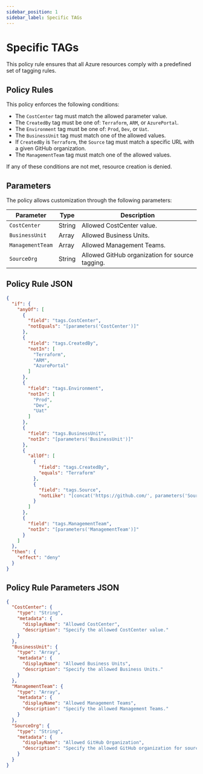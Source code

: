 ```yaml
---
sidebar_position: 1
sidebar_label: Specific TAGs
---
```


# Specific TAGs

This policy rule ensures that all Azure resources comply with a predefined set of tagging rules.

## Policy Rules

This policy enforces the following conditions:

- The `CostCenter` tag must match the allowed parameter value.
- The `CreatedBy` tag must be one of: `Terraform`, `ARM`, or `AzurePortal`.
- The `Environment` tag must be one of: `Prod`, `Dev`, or `Uat`.
- The `BusinessUnit` tag must match one of the allowed values.
- If `CreatedBy` is `Terraform`, the `Source` tag must match a specific URL with a given GitHub organization.
- The `ManagementTeam` tag must match one of the allowed values.

If any of these conditions are not met, resource creation is denied.

## Parameters

The policy allows customization through the following parameters:

| Parameter       | Type   | Description                                           |
|---------------|------|---------------------------------------------------|
| `CostCenter`   | String | Allowed CostCenter value.                         |
| `BusinessUnit` | Array  | Allowed Business Units.                           |
| `ManagementTeam` | Array  | Allowed Management Teams.                         |
| `SourceOrg`    | String | Allowed GitHub organization for source tagging. |

## Policy Rule JSON

```json
{
  "if": {
    "anyOf": [
      {
        "field": "tags.CostCenter",
        "notEquals": "[parameters('CostCenter')]"
      },
      {
        "field": "tags.CreatedBy",
        "notIn": [
          "Terraform",
          "ARM",
          "AzurePortal"
        ]
      },
      {
        "field": "tags.Environment",
        "notIn": [
          "Prod",
          "Dev",
          "Uat"
        ]
      },
      {
        "field": "tags.BusinessUnit",
        "notIn": "[parameters('BusinessUnit')]"
      },
      {
        "allOf": [
          {
            "field": "tags.CreatedBy",
            "equals": "Terraform"
          },
          {
            "field": "tags.Source",
            "notLike": "[concat('https://github.com/', parameters('SourceOrg'), '/*')]"
          }
        ]
      },
      {
        "field": "tags.ManagementTeam",
        "notIn": "[parameters('ManagementTeam')]"
      }
    ]
  },
  "then": {
    "effect": "deny"
  }
}
````

## Policy Rule Parameters JSON

```json
{
  "CostCenter": {
    "type": "String",
    "metadata": {
      "displayName": "Allowed CostCenter",
      "description": "Specify the allowed CostCenter value."
    }
  },
  "BusinessUnit": {
    "type": "Array",
    "metadata": {
      "displayName": "Allowed Business Units",
      "description": "Specify the allowed Business Units."
    }
  },
  "ManagementTeam": {
    "type": "Array",
    "metadata": {
      "displayName": "Allowed Management Teams",
      "description": "Specify the allowed Management Teams."
    }
  },
  "SourceOrg": {
    "type": "String",
    "metadata": {
      "displayName": "Allowed GitHub Organization",
      "description": "Specify the allowed GitHub organization for source tagging."
    }
  }
}
````
